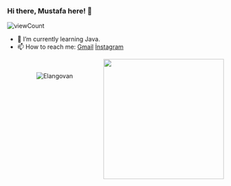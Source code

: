### Hi there, Mustafa here! 👋

![viewCount](https://views.whatilearened.today/views/github/Mustafa-Deveci/Mustafa-Deveci.svg)
- 🌱 I’m currently learning Java.
- 📫 How to reach me: [Gmail](mailto:mstf.dvcii@gmail.com) [İnstagram](https://www.instagram.com/mstf_dvcii/)


<!-- <img align="right" src="https://media3.giphy.com/media/L1R1tvI9svkIWwpVYr/giphy.gif?cid=ecf05e47z5m20vzhay52hnxgmx06tkmgpt6s2lbku1q4wp3n&rid=giphy.gif" width="250" height="auto" /> -->
<img align="right" src="https://media.giphy.com/media/3o7qE1YN7aBOFPRw8E/giphy.gif" width="280" height="auto" />
<br/>

 <p align="center">
<img src=https://github-readme-stats.vercel.app/api?username=Mustafa-Deveci&show_icons=true alt=Elangovan
     >
</p>
      
     
     

